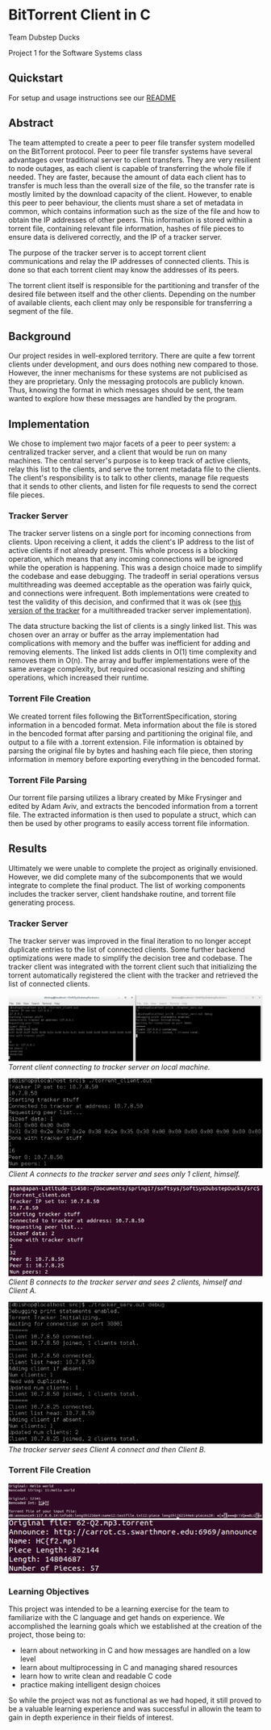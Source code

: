 # BitTorrent Client in C
Team Dubstep Ducks

Project 1 for the Software Systems class

## Quickstart
For setup and usage instructions see our [README](./README.md)

## Abstract
The team attempted to create a peer to peer file transfer system modelled on the BitTorrent protocol. Peer to peer file transfer systems have several advantages over traditional server to client transfers. They are very resilient to node outages, as each client is capable of transferring the whole file if needed. They are faster, because the amount of data each client has to transfer is much less than the overall size of the file, so the transfer rate is mostly limited by the download capacity of the client. However, to enable this peer to peer behaviour, the clients must share a set of metadata in common, which contains information such as the size of the file and how to obtain the IP addresses of other peers. This information is stored within a torrent file, containing relevant file information, hashes of file pieces to ensure data is delivered correctly, and the IP of a tracker server.

The purpose of the tracker server is to accept torrent client communications and relay the IP addresses of connected clients. This is done so that each torrent client may know the addresses of its peers.

The torrent client itself is responsible for the partitioning and transfer of the desired file between itself and the other clients. Depending on the number of available clients, each client may only be responsible for transferring a segment of the file.

## Background
Our project resides in well-explored territory. There are quite a few torrent clients under development, and ours does nothing new compared to those. However, the inner mechanisms for these systems are not publicised as they are proprietary. Only the messaging protocols are publicly known. Thus, knowing the format in which messages should be sent, the team wanted to explore how these messages are handled by the program. 

## Implementation
We chose to implement two major facets of a peer to peer system: a centralized tracker server, and a client that would be run on many machines. The central server's purpose is to keep track of active clients, relay this list to the clients, and serve the torrent metadata file to the clients. The client's responsibility is to talk to other clients, manage file requests that it sends to other clients, and listen for file requests to send the correct file pieces.

### Tracker Server
The tracker server listens on a single port for incoming connections from clients. Upon receiving a client, it adds the client's IP address to the list of active clients if not already present. This whole process is a blocking operation, which means that any incoming connections will be ignored while the operation is happening. This was a design choice made to simplify the codebase and ease debugging. The tradeoff in serial operations versus multithreading was deemed acceptable as the operation was fairly quick, and connections were infrequent. Both implementations were created to test the validity of this decision, and confirmed that it was ok (see [this version of the tracker](https://github.com/Daniel6/SoftSysDubstepDucks/blob/0260d2760e1e45d7fd8c5add2216bc9ab78462fc/examples/tracker/tracker2.c) for a multithreaded tracker server implementation). 

The data structure backing the list of clients is a singly linked list. This was chosen over an array or buffer as the array implementation had complications with memory and the buffer was inefficient for adding and removing elements. The linked list adds clients in O(1) time complexity and removes them in O(n). The array and buffer implementations were of the same average complexity, but required occasional resizing and shifting operations, which increased their runtime.

### Torrent File Creation

We created torrent files following the BitTorrentSpecification, storing information in a bencoded format.  Meta information about the file is stored in the bencoded format after parsing and partitioning the original file, and output to a file with a .torrent extension.  File information is obtained by parsing the original file by bytes and hashing each file piece, then storing information in memory before exporting everything in the bencoded format.

### Torrent File Parsing

Our torrent file parsing utilizes a library created by Mike Frysinger and edited by Adam Aviv, and extracts the bencoded information from a torrent file.  The extracted information is then used to populate a struct, which can then be used by other programs to easily access torrent file information.

## Results
Ultimately we were unable to complete the project as originally envisioned. However, we did complete many of the subcomponents that we would integrate to complete the final product. The list of working components includes the tracker server, client handshake routine, and torrent file generating process.

### Tracker Server
The tracker server was improved in the final iteration to no longer accept duplicate entries to the list of connected clients. Some further backend optimizations were made to simplify the decision tree and codebase. The tracker client was integrated with the torrent client such that initializing the torrent automatically registered the client with the tracker and retrieved the list of connected clients.

![example](./images/tracker_comms.png)  
*Torrent client connecting to tracker server on local machine.*

![example](./images/tracker_testing_1.png)  
*Client A connects to the tracker server and sees only 1 client, himself.*

![example](./images/tracker_test.png)  
*Client B connects to the tracker server and sees 2 clients, himself and Client A.*

![example](./images/tracker_testing_2.png)  
*The tracker server sees Client A connect and then Client B.*

### Torrent File Creation
![Torrent encoding test](./images/softsys_torrent.png)
![Torrent decoding test](./images/deocde_test.png)

### Learning Objectives
This project was intended to be a learning exercise for the team to familiarize with the C language and get hands on experience. We accomplished the learning goals which we established at the creation of the project, those being to:

* learn about networking in C and how messages are handled on a low level
* learn about multiprocessing in C and managing shared resources
* learn how to write clean and readable C code
* practice making intelligent design choices

So while the project was not as functional as we had hoped, it still proved to be a valuable learning experience and was successful in allowin the team to gain in depth experience in their fields of interest.
